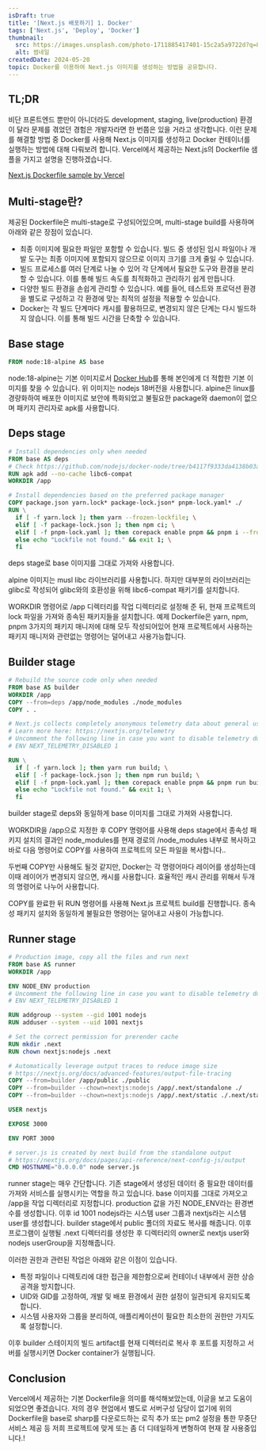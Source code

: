 ```yaml
---
isDraft: true
title: '[Next.js 배포하기] 1. Docker'
tags: ['Next.js', 'Deploy', 'Docker']
thumbnail:
  src: https://images.unsplash.com/photo-1711885417401-15c2a5a9722d?q=80&w=3024&auto=format&fit=crop&ixlib=rb-4.0.3&ixid=M3wxMjA3fDB8MHxwaG90by1wYWdlfHx8fGVufDB8fHx8fA%3D%3D
  alt: 썸네일
createdDate: 2024-05-20
topic: Docker를 이용하여 Next.js 이미지를 생성하는 방법을 공유합니다.
---
```


## TL;DR

비단 프론트엔드 뿐만이 아니더라도 development, staging, live(production) 환경이 달라 문제를 겪었던 경험은 개발자라면 한 번쯤은 있을 거라고 생각합니다. 이런 문제를 해결할 방법 중 Docker를 사용해 Next.js 이미지를 생성하고 Docker 컨테이너를 실행하는 방법에 대해 다뤄보려 합니다. Vercel에서 제공하는 Next.js의 Dockerfile 샘플을 가지고 설명을 진행하겠습니다.

[Next.js Dockerfile sample by Vercel](https://react-hook-form.com)

## Multi-stage란?

제공된 Dockerfile은 multi-stage로 구성되어있으며, multi-stage build를 사용하며 아래와 같은 장점이 있습니다.

- 최종 이미지에 필요한 파일만 포함할 수 있습니다. 빌드 중 생성된 임시 파일이나 개발 도구는 최종 이미지에 포함되지 않으므로 이미지 크기를 크게 줄일 수 있습니다.
- 빌드 프로세스를 여러 단계로 나눌 수 있어 각 단계에서 필요한 도구와 환경을 분리할 수 있습니다. 이를 통해 빌드 속도를 최적화하고 관리하기 쉽게 만듭니다.
- 다양한 빌드 환경을 손쉽게 관리할 수 있습니다. 예를 들어, 테스트와 프로덕션 환경을 별도로 구성하고 각 환경에 맞는 최적의 설정을 적용할 수 있습니다.
- Docker는 각 빌드 단계마다 캐시를 활용하므로, 변경되지 않은 단계는 다시 빌드하지 않습니다. 이를 통해 빌드 시간을 단축할 수 있습니다.

## Base stage

```Dockerfile
FROM node:18-alpine AS base
```

node:18-alpine는 기본 이미지로서 [Docker Hub](https://hub.docker.com)를 통해 본인에게 더 적합한 기본 이미지를 찾을 수 있습니다. 위 이미지는 nodejs 18버전을 사용합니다. alpine은 linux를 경량화하여 배포한 이미지로 보안에 특화되었고 불필요한 package와 daemon이 없으며 패키지 관리자로 apk를 사용합니다.

## Deps stage

```Dockerfile
# Install dependencies only when needed
FROM base AS deps
# Check https://github.com/nodejs/docker-node/tree/b4117f9333da4138b03a546ec926ef50a31506c3#nodealpine to understand why libc6-compat might be needed.
RUN apk add --no-cache libc6-compat
WORKDIR /app

# Install dependencies based on the preferred package manager
COPY package.json yarn.lock* package-lock.json* pnpm-lock.yaml* ./
RUN \
  if [ -f yarn.lock ]; then yarn --frozen-lockfile; \
  elif [ -f package-lock.json ]; then npm ci; \
  elif [ -f pnpm-lock.yaml ]; then corepack enable pnpm && pnpm i --frozen-lockfile; \
  else echo "Lockfile not found." && exit 1; \
  fi
```

deps stage로 base 이미지를 그대로 가져와 사용합니다.

alpine 이미지는 musl libc 라이브러리를 사용합니다. 하지만 대부분의 라이브러리는 glibc로 작성되어 glibc와의 호환성을 위해 libc6-compat 패키기를 설치합니다.

WORKDIR 명령어로 /app 디렉터리를 작업 디렉터리로 설정해 준 뒤, 현재 프로젝트의 lock 파일을 가져와 종속된 패키지들을 설치합니다. 예제 Dockerfile은 yarn, npm, pnpm 3가지의 패키지 매니저에 대해 모두 작성되어있어 현재 프로젝트에서 사용하는 패키지 매니저와 관련없는 명령어는 덜어내고 사용가능합니다.

## Builder stage

```Dockerfile
# Rebuild the source code only when needed
FROM base AS builder
WORKDIR /app
COPY --from=deps /app/node_modules ./node_modules
COPY . .

# Next.js collects completely anonymous telemetry data about general usage.
# Learn more here: https://nextjs.org/telemetry
# Uncomment the following line in case you want to disable telemetry during the build.
# ENV NEXT_TELEMETRY_DISABLED 1

RUN \
  if [ -f yarn.lock ]; then yarn run build; \
  elif [ -f package-lock.json ]; then npm run build; \
  elif [ -f pnpm-lock.yaml ]; then corepack enable pnpm && pnpm run build; \
  else echo "Lockfile not found." && exit 1; \
  fi
```

builder stage로 deps와 동일하게 base 이미지를 그대로 가져와 사용합니다.

WORKDIR을 /app으로 지정한 후 COPY 명령어를 사용해 deps stage에서 종속성 패키지 설치의 결과인 node_modules를 현재 경로의 /node_modules 내부로 복사하고 바로 다음 명령어로 COPY를 사용하여 프로젝트의 모든 파일을 복사합니다..

두번째 COPY만 사용해도 될것 같지만, Docker는 각 명령어마다 레이어를 생성하는데 이때 레이어가 변경되지 않으면, 캐시를 사용합니다. 효율적인 캐시 관리를 위해서 두개의 명령어로 나누어 사용합니다.

COPY를 완료한 뒤 RUN 명령어를 사용해 Next.js 프로젝트 build를 진행합니다. 종속성 패키지 설치와 동일하게 불필요한 명령어는 덜어내고 사용이 가능합니다.

## Runner stage

```Dockerfile
# Production image, copy all the files and run next
FROM base AS runner
WORKDIR /app

ENV NODE_ENV production
# Uncomment the following line in case you want to disable telemetry during runtime.
# ENV NEXT_TELEMETRY_DISABLED 1

RUN addgroup --system --gid 1001 nodejs
RUN adduser --system --uid 1001 nextjs

# Set the correct permission for prerender cache
RUN mkdir .next
RUN chown nextjs:nodejs .next

# Automatically leverage output traces to reduce image size
# https://nextjs.org/docs/advanced-features/output-file-tracing
COPY --from=builder /app/public ./public
COPY --from=builder --chown=nextjs:nodejs /app/.next/standalone ./
COPY --from=builder --chown=nextjs:nodejs /app/.next/static ./.next/static

USER nextjs

EXPOSE 3000

ENV PORT 3000

# server.js is created by next build from the standalone output
# https://nextjs.org/docs/pages/api-reference/next-config-js/output
CMD HOSTNAME="0.0.0.0" node server.js
```

runner stage는 매우 간단합니다. 기존 stage에서 생성된 데이터 중 필요한 데이터를 가져와 서비스를 실행시키는 역할을 하고 있습니다.
base 이미지를 그대로 가져오고 /app을 작업 디렉터리로 지정합니다. production 값을 가진 NODE_ENV라는 환경변수를 생성합니다.
이후 id 1001 nodejs라는 시스템 user 그룹과 nextjs라는 시스템 user를 생성합니다. builder stage에서 public 폴더의 자료도 복사를 해줍니다.
이후 프로그램이 실행될 .next 디렉터리를 생성한 후 디렉터리의 owner로 nextjs user와 nodejs userGroup을 지정해줍니다.

이러한 권한과 관련된 작업은 아래와 같은 이점이 있습니다.

- 특정 파일이나 디렉토리에 대한 접근을 제한함으로써 컨테이너 내부에서 권한 상승 공격을 방지합니다.
- UID와 GID를 고정하여, 개발 및 배포 환경에서 권한 설정이 일관되게 유지되도록 합니다.
- 시스템 사용자와 그룹을 분리하여, 애플리케이션이 필요한 최소한의 권한만 가지도록 설정합니다.

이후 builder 스테이지의 빌드 artifact를 현재 디렉터리로 복사 후 포트를 지정하고 서버를 실행시키면 Docker container가 실행됩니다.

## Conclusion

Vercel에서 제공하는 기본 Dockerfile을 의미를 해석해보았는데, 이글을 보고 도움이 되었으면 좋겠습니다. 저의 경우 현업에서 별도로 서버구성 담당이 없기에 위의 Dockerfile을 base로 sharp를 다운로드하는 로직 추가 또는 pm2 설정을 통한 무중단 서비스 제공 등 저희 프로젝트에 맞게 또는 좀 더 디테일하게 변형하여 현재 잘 사용중입니다.!
